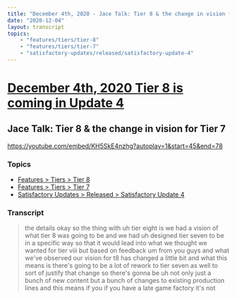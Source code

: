 ```yaml
---
title: "December 4th, 2020 - Jace Talk: Tier 8 & the change in vision for Tier 7"
date: "2020-12-04"
layout: transcript
topics: 
    - "features/tiers/tier-8"
    - "features/tiers/tier-7"
    - "satisfactory-updates/released/satisfactory-update-4"
---
```

# [December 4th, 2020 Tier 8 is coming in Update 4](../2020-12-04.md)
## Jace Talk: Tier 8 & the change in vision for Tier 7
https://youtube.com/embed/KH5SkE4nzhg?autoplay=1&start=45&end=78
### Topics
* [Features > Tiers > Tier 8](../topics/features/tiers/tier-8.md)
* [Features > Tiers > Tier 7](../topics/features/tiers/tier-7.md)
* [Satisfactory Updates > Released > Satisfactory Update 4](../topics/satisfactory-updates/released/satisfactory-update-4.md)

### Transcript

> the details okay so the thing with uh
> tier eight is we had a vision of what
> tier 8 was going to be and we had uh
> designed tier seven to be in a specific
> way so that it would lead into what we
> thought we wanted for tier viii
> but based on feedback um from you guys
> and what we've observed our vision for
> t8 has changed a little bit
> and what this means is there's going to
> be a lot of rework to tier seven as well
> to sort of justify that change so
> there's gonna be
> uh not only just a bunch of new content
> but a bunch of changes to
> existing production lines and this means
> if you
> if you have a late game factory it's not
